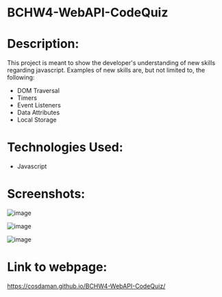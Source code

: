 # BCHW4-WebAPI-CodeQuiz

# Description:  
This project is meant to show the developer's understanding of new skills regarding javascript. Examples of new skills are, but not limited to, the following:  
- DOM Traversal
- Timers
- Event Listeners
- Data Attributes
- Local Storage

# Technologies Used:
- Javascript

# Screenshots:  

![image](https://user-images.githubusercontent.com/3162991/136621768-f17ce87f-166c-421b-bb3e-15c24226809c.png)

![image](https://user-images.githubusercontent.com/3162991/136621790-acc8f6ee-5b8a-4582-a64a-5ec51d7bc046.png)

![image](https://user-images.githubusercontent.com/3162991/136621815-9cbe3a6e-bf76-460f-8083-ba56c787d1d3.png)

# Link to webpage:  
https://cosdaman.github.io/BCHW4-WebAPI-CodeQuiz/

